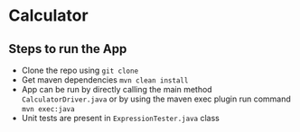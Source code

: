 # Calculator

Steps to run the App
--------------------

- Clone the repo using `git clone`
- Get maven dependencies `mvn clean install`
- App can be run by directly calling the main method `CalculatorDriver.java` or by using the maven exec plugin run command `mvn exec:java`
- Unit tests are present in `ExpressionTester.java` class

